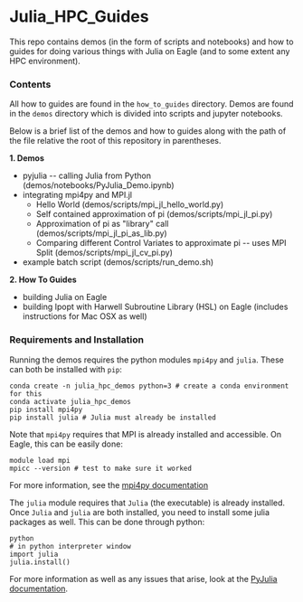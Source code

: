 # Julia_HPC_Guides

This repo contains demos (in the form of scripts and notebooks) and how to guides for doing various things with Julia on Eagle (and to some extent any HPC environment).

### Contents

All how to guides are found in the `how_to_guides` directory. Demos are found in the `demos` directory which is divided into scripts and jupyter notebooks.

Below is a brief list of the demos and how to guides along with the path of the file relative the root of this repository in parentheses.

**1. Demos**
  * pyjulia -- calling Julia from Python (demos/notebooks/PyJulia_Demo.ipynb)
  * integrating mpi4py and MPI.jl
    * Hello World (demos/scripts/mpi_jl_hello_world.py)
    * Self contained approximation of pi (demos/scripts/mpi_jl_pi.py)
    * Approximation of pi as "library" call (demos/scripts/mpi_jl_pi_as_lib.py)
    * Comparing different Control Variates to approximate pi -- uses MPI Split (demos/scripts/mpi_jl_cv_pi.py)
  * example batch script (demos/scripts/run_demo.sh)

**2. How To Guides**
  * building Julia on Eagle
  * building Ipopt with Harwell Subroutine Library (HSL) on Eagle (includes instructions for Mac OSX as well)

### Requirements and Installation

Running the demos requires the python modules `mpi4py` and `julia`.  These can both be installed with `pip`:
```
conda create -n julia_hpc_demos python=3 # create a conda environment for this
conda activate julia_hpc_demos
pip install mpi4py
pip install julia # Julia must already be installed
```
Note that `mpi4py` requires that MPI is already installed and accessible.  On Eagle, this can be easily done:
```
module load mpi
mpicc --version # test to make sure it worked
```
For more information, see the [mpi4py documentation](https://mpi4py.readthedocs.io/en/stable/)

The `julia` module requires that `Julia` (the executable) is already installed.  Once `Julia` and `julia` are both installed, you need to install some julia packages as well.  This can be done through python:
```
python
# in python interpreter window
import julia
julia.install()
```
For more information as well as any issues that arise, look at the [PyJulia documentation](https://pyjulia.readthedocs.io/en/latest/installation.html).

